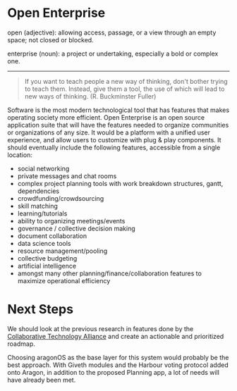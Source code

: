 # Open Enterprise

open (adjective): allowing access, passage, or a view through an empty space; not closed or blocked.

enterprise (noun): a project or undertaking, especially a bold or complex one.

-----
>If you want to teach people a new way of thinking, don't bother trying to teach them. Instead, give them a tool, the use of which will lead to new ways of thinking. (R. Buckminster Fuller)

Software is the most modern technological tool that has features that makes operating society more efficient. Open Enterprise is an open source application suite that will have the features needed to organize communities or organizations of any size. It would be a platform with a unified user experience, and allow users to customize with plug & play components. It should eventually include the following features, accessible from a single location: 

* social networking
* private messages and chat rooms
* complex project planning tools with work breakdown structures, gantt, dependencies
* crowdfunding/crowdsourcing
* skill matching
* learning/tutorials
* ability to organizing meetings/events
* governance / collective decision making
* document collaboration
* data science tools
* resource management/pooling
* collective budgeting
* artificial intelligence
* amongst many other planning/finance/collaboration features to maximize operational efficiency

# Next Steps
We should look at the previous research in features done by the [Collaborative Technology Alliance](https://wiki.p2pfoundation.net/Collaborative_Technology_Alliance) and create an actionable and prioritized roadmap.

Choosing aragonOS as the base layer for this system would probably be the best approach. With Giveth modules and the Harbour voting protocol added onto Aragon, in addition to the proposed Planning app, a lot of needs will have already been met.
